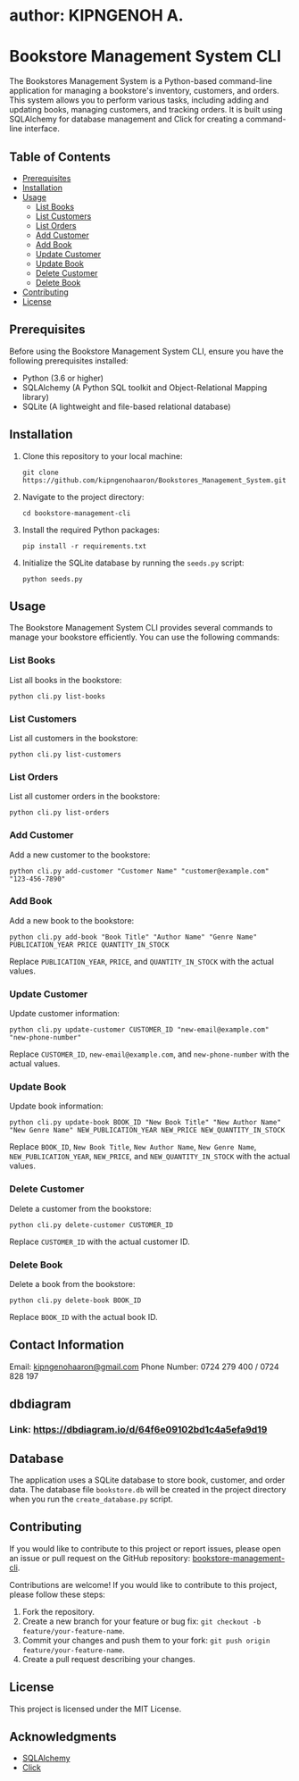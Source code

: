 # author: KIPNGENOH A.

# Bookstore Management System CLI

The Bookstores Management System is a Python-based command-line application for managing a bookstore's inventory, customers, and orders. This system allows you to perform various tasks, including adding and updating books, managing customers, and tracking orders. It is built using SQLAlchemy for database management and Click for creating a command-line interface.

## Table of Contents

- [Prerequisites](#prerequisites)
- [Installation](#installation)
- [Usage](#usage)
  - [List Books](#list-books)
  - [List Customers](#list-customers)
  - [List Orders](#list-orders)
  - [Add Customer](#add-customer)
  - [Add Book](#add-book)
  - [Update Customer](#update-customer)
  - [Update Book](#update-book)
  - [Delete Customer](#delete-customer)
  - [Delete Book](#delete-book)
- [Contributing](#contributing)
- [License](#license)

## Prerequisites

Before using the Bookstore Management System CLI, ensure you have the following prerequisites installed:

- Python (3.6 or higher)
- SQLAlchemy (A Python SQL toolkit and Object-Relational Mapping library)
- SQLite (A lightweight and file-based relational database)

## Installation

1. Clone this repository to your local machine:

   ```shell
   git clone https://github.com/kipngenohaaron/Bookstores_Management_System.git
   ```

2. Navigate to the project directory:

   ```shell
   cd bookstore-management-cli
   ```

3. Install the required Python packages:

   ```shell
   pip install -r requirements.txt
   ```

4. Initialize the SQLite database by running the `seeds.py` script:

   ```shell
   python seeds.py
   ```

## Usage

The Bookstore Management System CLI provides several commands to manage your bookstore efficiently. You can use the following commands:

### List Books

List all books in the bookstore:

```shell
python cli.py list-books
```

### List Customers

List all customers in the bookstore:

```shell
python cli.py list-customers
```

### List Orders

List all customer orders in the bookstore:

```shell
python cli.py list-orders
```


### Add Customer

Add a new customer to the bookstore:

```shell
python cli.py add-customer "Customer Name" "customer@example.com" "123-456-7890"
```

### Add Book

Add a new book to the bookstore:

```shell
python cli.py add-book "Book Title" "Author Name" "Genre Name" PUBLICATION_YEAR PRICE QUANTITY_IN_STOCK
```

Replace `PUBLICATION_YEAR`, `PRICE`, and `QUANTITY_IN_STOCK` with the actual values.

### Update Customer

Update customer information:

```shell
python cli.py update-customer CUSTOMER_ID "new-email@example.com" "new-phone-number"
```

Replace `CUSTOMER_ID`, `new-email@example.com`, and `new-phone-number` with the actual values.

### Update Book

Update book information:

```shell
python cli.py update-book BOOK_ID "New Book Title" "New Author Name" "New Genre Name" NEW_PUBLICATION_YEAR NEW_PRICE NEW_QUANTITY_IN_STOCK
```

Replace `BOOK_ID`, `New Book Title`, `New Author Name`, `New Genre Name`, `NEW_PUBLICATION_YEAR`, `NEW_PRICE`, and `NEW_QUANTITY_IN_STOCK` with the actual values.

### Delete Customer

Delete a customer from the bookstore:

```shell
python cli.py delete-customer CUSTOMER_ID
```

Replace `CUSTOMER_ID` with the actual customer ID.

### Delete Book

Delete a book from the bookstore:

```shell
python cli.py delete-book BOOK_ID
```

Replace `BOOK_ID` with the actual book ID.

## Contact Information
Email: kipngenohaaron@gmail.com
Phone Number: 0724 279 400 / 0724 828 197

## dbdiagram
### Link: https://dbdiagram.io/d/64f6e09102bd1c4a5efa9d19

## Database

The application uses a SQLite database to store book, customer, and order data. The database file `bookstore.db` will be created in the project directory when you run the `create_database.py` script.


## Contributing

If you would like to contribute to this project or report issues, please open an issue or pull request on the GitHub repository: [bookstore-management-cli](hhttps://github.com/kipngenohaaron/Bookstores_Management_System.git).

Contributions are welcome! If you would like to contribute to this project, please follow these steps:

1. Fork the repository.
2. Create a new branch for your feature or bug fix: `git checkout -b feature/your-feature-name`.
3. Commit your changes and push them to your fork: `git push origin feature/your-feature-name`.
4. Create a pull request describing your changes.

## License

This project is licensed under the MIT License.

## Acknowledgments

- [SQLAlchemy](https://www.sqlalchemy.org/)
- [Click](https://click.palletsprojects.com/en/7.x/)


